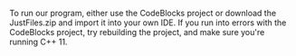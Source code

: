 To run our program, either use the CodeBlocks project or download the JustFiles.zip and import it into your own IDE.
If you run into errors with the CodeBlocks project, try rebuilding the project, and make sure you're running C++ 11. 
